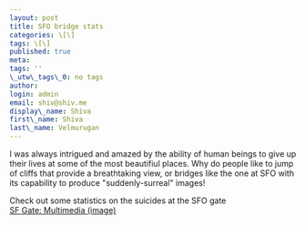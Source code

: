 ```yaml
---
layout: post
title: SFO bridge stats
categories: \[\]
tags: \[\]
published: true
meta:
tags: ''
\_utw\_tags\_0: no tags
author:
login: admin
email: shiv@shiv.me
display\_name: Shiva
first\_name: Shiva
last\_name: Velmurugan
---
```


I was always intrigued and amazed by the ability of human beings to give up their lives at some of the most beautifiul places. Why do people like to jump of cliffs that provide a breathtaking view, or bridges like the one at SFO with its capability to produce "suddenly-surreal" images!

Check out some statistics on the suicides at the SFO gate   
[SF Gate: Multimedia (image)][0]


[0]: http://sfgate.com/cgi-bin/object/article?f=/c/a/2005/10/30/MNG2NFF7KI1.DTL&o=2